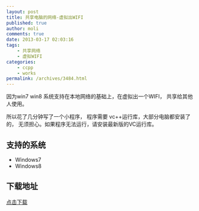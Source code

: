 ```yaml
---
layout: post
title: 共享电脑的网络-虚拟出WIFI
published: true
author: moli
comments: true
date: 2013-03-17 02:03:16
tags:
    - 共享网络
    - 虚拟WIFI
categories:
    - ccpp
    - works
permalink: /archives/3484.html
---
```

[][1]

因为win7 win8 系统支持在本地网络的基础上，在虚拟出一个WIFI， 共享给其他人使用。

所以花了几分钟写了一个小程序， 程序需要 vc++运行库，大部分电脑都安装了的， 无须担心。如果程序无法运行，请安装最新版的VC运行库。

## 支持的系统

  * Windows7
  * Windows8

## 下载地址

[点击下载][2]

 [1]: http://img.huoxr.com/huoxr/2013/03/20130317024426.jpg
 [2]: http://img.huoxr.com/huoxr/OpenMyWIFI.zip